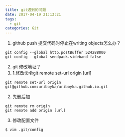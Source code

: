 ```yaml
---
title: git遇到的问题
date: 2017-04-19 21:13:21
tags:
  - git
categories: Git
---
```


1. github push 提交代码时停止在writing objects怎么办？
  ```
  git config --global http.postBuffer 524288000
  git config --global sendpack.sideband false
  ```

2. git 修改地址？
  1. 1.修改命令git remote set-url origin [url]
  ```
  git remote set-url origin git@github.com:uriboyka/uriboyka.github.io.git
  ```
  2. 先删后加
  ```
  git remote rm origin
  git remote add origin [url]
  ```
  3. 修改配置文件
  ```
  $ vim .git/config
  ```

